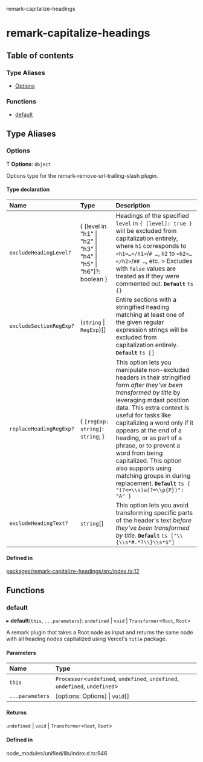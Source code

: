 remark-capitalize-headings

# remark-capitalize-headings

## Table of contents

### Type Aliases

- [Options](README.md#options)

### Functions

- [default](README.md#default)

## Type Aliases

### Options

Ƭ **Options**: `Object`

Options type for the remark-remove-url-trailing-slash plugin.

#### Type declaration

| Name | Type | Description |
| :------ | :------ | :------ |
| `excludeHeadingLevel?` | \{ [level in "h1" \| "h2" \| "h3" \| "h4" \| "h5" \| "h6"]?: boolean } | Headings of the specified `level` in `{ [level]: true }` will be excluded from capitalization entirely, where `h1` corresponds to `<h1>…</h1>`/`# …`, `h2` to `<h2>…</h2>`/`## …`, etc. > Excludes with `false` values are treated as if they were commented out. **`Default`** ```ts {} ``` |
| `excludeSectionRegExp?` | (`string` \| `RegExp`)[] | Entire sections with a stringified heading matching at least one of the given regular expression strings will be excluded from capitalization entirely. **`Default`** ```ts [] ``` |
| `replaceHeadingRegExp?` | \{ `[regExp: string]`: `string`;  } | This option lets you manipulate non-excluded headers in their stringified form _after they've been transformed by title_ by leveraging mdast position data. This extra context is useful for tasks like capitalizing a word only if it appears at the end of a heading, or as part of a phrase, or to prevent a word from being capitalized. This option also supports using matching groups in during replacement. **`Default`** ```ts { "(?<=\\s)a(?=\\p{P})": "A" } ``` |
| `excludeHeadingText?` | `string`[] | This option lets you avoid transforming specific parts of the header's text _before they've been transformed by title_. **`Default`** ```ts ["\\{\\s*#.*?\\}\\s*$"] ``` |

#### Defined in

[packages/remark-capitalize-headings/src/index.ts:12](https://github.com/Xunnamius/unified-utils/blob/7833113/packages/remark-capitalize-headings/src/index.ts#L12)

## Functions

### default

▸ **default**(`this`, `...parameters`): `undefined` \| `void` \| `Transformer`\<`Root`, `Root`\>

A remark plugin that takes a Root node as input and returns the same node
with all heading nodes capitalized using Vercel's `title` package.

#### Parameters

| Name | Type |
| :------ | :------ |
| `this` | `Processor`\<`undefined`, `undefined`, `undefined`, `undefined`, `undefined`\> |
| `...parameters` | [options: Options] \| `void`[] |

#### Returns

`undefined` \| `void` \| `Transformer`\<`Root`, `Root`\>

#### Defined in

node_modules/unified/lib/index.d.ts:946
